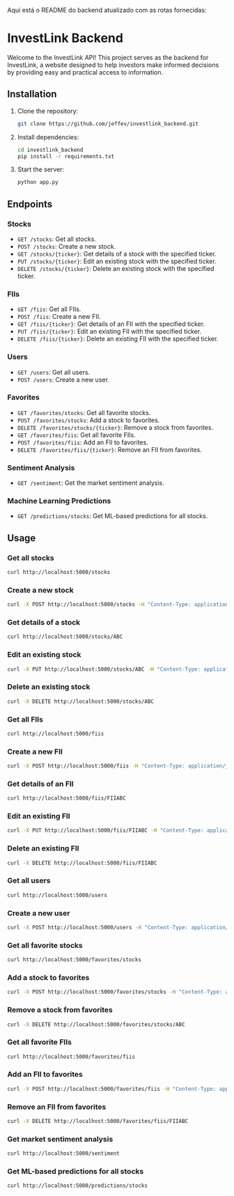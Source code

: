 Aqui está o README do backend atualizado com as rotas fornecidas:

# InvestLink Backend

Welcome to the InvestLink API! This project serves as the backend for InvestLink, a website designed to help investors make informed decisions by providing easy and practical access to information.

## Installation

1. Clone the repository:

   ```bash
   git clone https://github.com/jeffev/investlink_backend.git
   ```

2. Install dependencies:

   ```bash
   cd investlink_backend
   pip install -r requirements.txt
   ```

3. Start the server:

   ```bash
   python app.py
   ```

## Endpoints

### Stocks

- `GET /stocks`: Get all stocks.
- `POST /stocks`: Create a new stock.
- `GET /stocks/{ticker}`: Get details of a stock with the specified ticker.
- `PUT /stocks/{ticker}`: Edit an existing stock with the specified ticker.
- `DELETE /stocks/{ticker}`: Delete an existing stock with the specified ticker.

### FIIs

- `GET /fiis`: Get all FIIs.
- `POST /fiis`: Create a new FII.
- `GET /fiis/{ticker}`: Get details of an FII with the specified ticker.
- `PUT /fiis/{ticker}`: Edit an existing FII with the specified ticker.
- `DELETE /fiis/{ticker}`: Delete an existing FII with the specified ticker.

### Users

- `GET /users`: Get all users.
- `POST /users`: Create a new user.

### Favorites

- `GET /favorites/stocks`: Get all favorite stocks.
- `POST /favorites/stocks`: Add a stock to favorites.
- `DELETE /favorites/stocks/{ticker}`: Remove a stock from favorites.
- `GET /favorites/fiis`: Get all favorite FIIs.
- `POST /favorites/fiis`: Add an FII to favorites.
- `DELETE /favorites/fiis/{ticker}`: Remove an FII from favorites.

### Sentiment Analysis

- `GET /sentiment`: Get the market sentiment analysis.

### Machine Learning Predictions

- `GET /predictions/stocks`: Get ML-based predictions for all stocks.

## Usage

### Get all stocks

```bash
curl http://localhost:5000/stocks
```

### Create a new stock

```bash
curl -X POST http://localhost:5000/stocks -H "Content-Type: application/json" -d '{"companyid": 1, "companyname": "Company Inc.", "ticker": "ABC", "price": 10.0}'
```

### Get details of a stock

```bash
curl http://localhost:5000/stocks/ABC
```

### Edit an existing stock

```bash
curl -X PUT http://localhost:5000/stocks/ABC -H "Content-Type: application/json" -d '{"price": 20.0}'
```

### Delete an existing stock

```bash
curl -X DELETE http://localhost:5000/stocks/ABC
```

### Get all FIIs

```bash
curl http://localhost:5000/fiis
```

### Create a new FII

```bash
curl -X POST http://localhost:5000/fiis -H "Content-Type: application/json" -d '{"companyid": 1, "companyname": "Company FII", "ticker": "FIIABC", "price": 100.0}'
```

### Get details of an FII

```bash
curl http://localhost:5000/fiis/FIIABC
```

### Edit an existing FII

```bash
curl -X PUT http://localhost:5000/fiis/FIIABC -H "Content-Type: application/json" -d '{"price": 200.0}'
```

### Delete an existing FII

```bash
curl -X DELETE http://localhost:5000/fiis/FIIABC
```

### Get all users

```bash
curl http://localhost:5000/users
```

### Create a new user

```bash
curl -X POST http://localhost:5000/users -H "Content-Type: application/json" -d '{"username": "newuser", "email": "newuser@example.com"}'
```

### Get all favorite stocks

```bash
curl http://localhost:5000/favorites/stocks
```

### Add a stock to favorites

```bash
curl -X POST http://localhost:5000/favorites/stocks -H "Content-Type: application/json" -d '{"ticker": "ABC"}'
```

### Remove a stock from favorites

```bash
curl -X DELETE http://localhost:5000/favorites/stocks/ABC
```

### Get all favorite FIIs

```bash
curl http://localhost:5000/favorites/fiis
```

### Add an FII to favorites

```bash
curl -X POST http://localhost:5000/favorites/fiis -H "Content-Type: application/json" -d '{"ticker": "FIIABC"}'
```

### Remove an FII from favorites

```bash
curl -X DELETE http://localhost:5000/favorites/fiis/FIIABC
```

### Get market sentiment analysis

```bash
curl http://localhost:5000/sentiment
```

### Get ML-based predictions for all stocks

```bash
curl http://localhost:5000/predictions/stocks
```